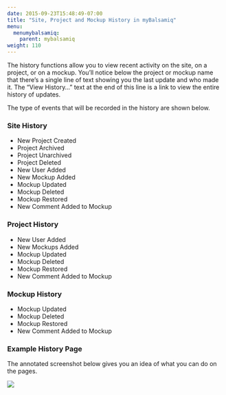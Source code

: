 ```yaml
---
date: 2015-09-23T15:48:49-07:00
title: "Site, Project and Mockup History in myBalsamiq"
menu:
  menumybalsamiq:
    parent: mybalsamiq
weight: 110
---
```


The history functions allow you to view recent activity on the site, on a project, or on a mockup. You’ll notice below the project or mockup name that there’s a single line of text showing you the last update and who made it. The “View History…” text at the end of this line is a link to view the entire history of updates.

The type of events that will be recorded in the history are shown below.

### Site History

*   New Project Created
*   Project Archived
*   Project Unarchived
*   Project Deleted
*   New User Added
*   New Mockup Added
*   Mockup Updated
*   Mockup Deleted
*   Mockup Restored
*   New Comment Added to Mockup

### Project History

*   New User Added
*   New Mockups Added
*   Mockup Updated
*   Mockup Deleted
*   Mockup Restored
*   New Comment Added to Mockup

### Mockup History

*   Mockup Updated
*   Mockup Deleted
*   Mockup Restored
*   New Comment Added to Mockup

### Example History Page

The annotated screenshot below gives you an idea of what you can do on the pages.

![](http://media.balsamiq.com/img/support/docs/myb/project-history.png)

